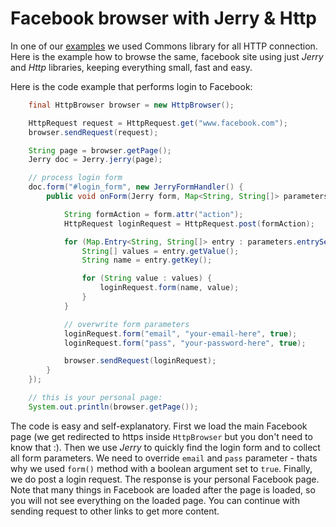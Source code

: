 # Facebook browser with Jerry & Http

In one of our [examples](facebook-bot.html) we used Commons library for all
HTTP connection. Here is the example how to browse the same, facebook site
using just *Jerry* and *Http* libraries, keeping everything small, fast and
easy.

Here is the code example that performs login to Facebook:

~~~~~ java
	final HttpBrowser browser = new HttpBrowser();

	HttpRequest request = HttpRequest.get("www.facebook.com");
	browser.sendRequest(request);

	String page = browser.getPage();
	Jerry doc = Jerry.jerry(page);

	// process login form
	doc.form("#login_form", new JerryFormHandler() {
		public void onForm(Jerry form, Map<String, String[]> parameters) {

			String formAction = form.attr("action");
			HttpRequest loginRequest = HttpRequest.post(formAction);

			for (Map.Entry<String, String[]> entry : parameters.entrySet()) {
				String[] values = entry.getValue();
				String name = entry.getKey();

				for (String value : values) {
					loginRequest.form(name, value);
				}
			}

			// overwrite form parameters
			loginRequest.form("email", "your-email-here", true);
			loginRequest.form("pass", "your-password-here", true);

			browser.sendRequest(loginRequest);
		}
	});

	// this is your personal page:
	System.out.println(browser.getPage());
~~~~~

The code is easy and self-explanatory. First we load the main Facebook page
(we get redirected to https inside `HttpBrowser` but you don't need to know
that :). Then we use *Jerry* to quickly find the login form and to collect all
form parameters. We need to override `email` and `pass` parameter - thats why
we used `form()` method with a boolean argument set to `true`. Finally, we do
post a login request. The response is your personal Facebook page. Note that
many things in Facebook are loaded after the page is loaded, so you will not
see everything on the loaded page. You can continue with sending request
to other links to get more content.
